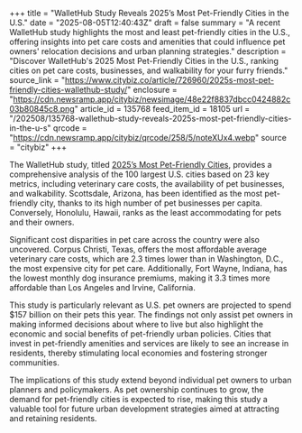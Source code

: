 +++
title = "WalletHub Study Reveals 2025’s Most Pet-Friendly Cities in the U.S."
date = "2025-08-05T12:40:43Z"
draft = false
summary = "A recent WalletHub study highlights the most and least pet-friendly cities in the U.S., offering insights into pet care costs and amenities that could influence pet owners' relocation decisions and urban planning strategies."
description = "Discover WalletHub's 2025 Most Pet-Friendly Cities in the U.S., ranking cities on pet care costs, businesses, and walkability for your furry friends."
source_link = "https://www.citybiz.co/article/726960/2025s-most-pet-friendly-cities-wallethub-study/"
enclosure = "https://cdn.newsramp.app/citybiz/newsimage/48e22f8837dbcc0424882c03b80845c8.png"
article_id = 135768
feed_item_id = 18105
url = "/202508/135768-wallethub-study-reveals-2025s-most-pet-friendly-cities-in-the-u-s"
qrcode = "https://cdn.newsramp.app/citybiz/qrcode/258/5/noteXUx4.webp"
source = "citybiz"
+++

<p>The WalletHub study, titled <a href="https://wallethub.com" rel="nofollow" target="_blank">2025’s Most Pet-Friendly Cities</a>, provides a comprehensive analysis of the 100 largest U.S. cities based on 23 key metrics, including veterinary care costs, the availability of pet businesses, and walkability. Scottsdale, Arizona, has been identified as the most pet-friendly city, thanks to its high number of pet businesses per capita. Conversely, Honolulu, Hawaii, ranks as the least accommodating for pets and their owners.</p><p>Significant cost disparities in pet care across the country were also uncovered. Corpus Christi, Texas, offers the most affordable average veterinary care costs, which are 2.3 times lower than in Washington, D.C., the most expensive city for pet care. Additionally, Fort Wayne, Indiana, has the lowest monthly dog insurance premiums, making it 3.3 times more affordable than Los Angeles and Irvine, California.</p><p>This study is particularly relevant as U.S. pet owners are projected to spend $157 billion on their pets this year. The findings not only assist pet owners in making informed decisions about where to live but also highlight the economic and social benefits of pet-friendly urban policies. Cities that invest in pet-friendly amenities and services are likely to see an increase in residents, thereby stimulating local economies and fostering stronger communities.</p><p>The implications of this study extend beyond individual pet owners to urban planners and policymakers. As pet ownership continues to grow, the demand for pet-friendly cities is expected to rise, making this study a valuable tool for future urban development strategies aimed at attracting and retaining residents.</p>